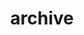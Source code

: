 ---
title: "archive"
permalink: /archive/
layout: posts
author_profile: true
entries_layout: grid
---